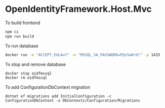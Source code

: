 # OpenIdentityFramework.Host.Mvc

To build frontend

```bash
npm ci
npm run build
```

To run database

```bash
docker run -e "ACCEPT_EULA=Y" -e "MSSQL_SA_PASSWORD=P@sSw0rd!" -p 1433:1433 -d --name oidfmssql --hostname oidfmssql mcr.microsoft.com/mssql/server:2022-latest
```

To stop and remove database

```bash
docker stop oidfmssql
docker rm oidfmssql
```

To add ConfigurationDbContext migration

```
dotnet ef migrations add InitialConfiguration -c ConfigurationDbContext -o DbContexts/Configuration/Migrations
```
